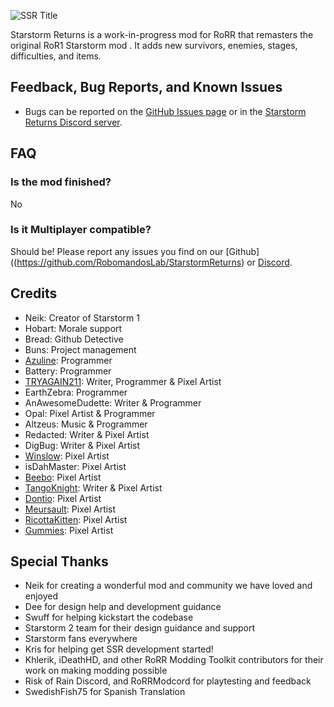 ![SSR Title](https://raw.githubusercontent.com/RobomandosLab/StarstormReturns/refs/heads/main/Sprites/Menu/title.png)

Starstorm Returns is a work-in-progress mod for RoRR that remasters the original RoR1 Starstorm mod . It adds new survivors, enemies, stages, difficulties, and items.

## Feedback, Bug Reports, and Known Issues
- Bugs can be reported on the [GitHub Issues page](https://github.com/RobomandosLab/StarstormReturns) or in the [Starstorm Returns Discord server](https://discord.gg/fGShMVEayr).

## FAQ
### Is the mod finished?
No

### Is it Multiplayer compatible?
Should be! Please report any issues you find on our [Github]((https://github.com/RobomandosLab/StarstormReturns) or [Discord](https://discord.gg/fGShMVEayr).

## Credits
- Neik: Creator of Starstorm 1
- Hobart: Morale support
- Bread: Github Detective
- Buns: Project management
- [Azuline](https://bsky.app/profile/azulineskye.bsky.social): Programmer
- Battery: Programmer
- [TRYAGAIN211](https://rainfusion.net/mod/ccf124a5-a412-4106-86bb-9b89645d6b31/): Writer, Programmer & Pixel Artist
- EarthZebra: Programmer
- AnAwesomeDudette: Writer & Programmer
- Opal: Pixel Artist & Programmer
- Altzeus: Music & Programmer
- Redacted: Writer & Pixel Artist
- DigBug: Writer & Pixel Artist
- [Winslow](https://bsky.app/profile/winslowror.bsky.social): Pixel Artist
- isDahMaster: Pixel Artist
- [Beebo](https://bsky.app/profile/beebogreebo.bsky.social): Pixel Artist
- [TangoKnight](https://bsky.app/profile/tangoknight.bsky.social): Writer & Pixel Artist
- [Dontio](https://ko-fi.com/donito): Pixel Artist
- [Meursault](https://ko-fi.com/fyrebw28545): Pixel Artist
- [RicottaKitten](https://bsky.app/profile/boreeddddd.bsky.social): Pixel Artist
- [Gummies](https://bsky.app/profile/gummies139.bsky.social): Pixel Artist

## Special Thanks
- Neik for creating a wonderful mod and community we have loved and enjoyed
- Dee for design help and development guidance
- Swuff for helping kickstart the codebase
- Starstorm 2 team for their design guidance and support
- Starstorm fans everywhere
- Kris for helping get SSR development started!
- Khlerik, iDeathHD, and other RoRR Modding Toolkit contributors for their work on making modding possible
- Risk of Rain Discord, and RoRRModcord for playtesting and feedback
- SwedishFish75 for Spanish Translation